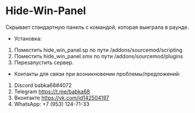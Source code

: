 # Hide-Win-Panel
Скрывает стандартную панель с командой, которая выиграла в раунде.
- Установка:

1. Поместить hide_win_panel.sp по пути /addons/sourcemod/scripting
2. Поместить hide_win_panel.smx по пути /addons/sourcemod/plugins
3. Перезапустить сервер.

- Контакты для связи при возникновении проблемы/предложений:

1. Discord babka68#4072
2. Telegram https://t.me/babka68
3. Вконтакте https://vk.com/id142504197
4. WhatsApp: +7 (953) 124-71-33
